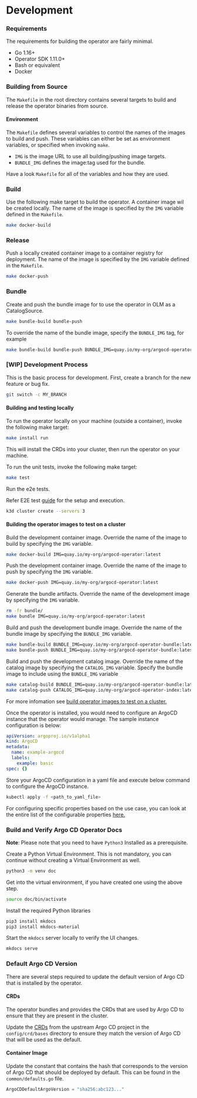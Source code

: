 
# Development

### Requirements

The requirements for building the operator are fairly minimal.

 * Go 1.16+
 * Operator SDK 1.11.0+
 * Bash or equivalent
 * Docker
 
### Building from Source

The `Makefile` in the root directory contains several targets to build and release the operator binaries from source.

#### Environment

The `Makefile` defines several variables to control the names of the images to build and push.
These variables can either be set as environment variables, or specified when invoking `make`.

 * `IMG` is the image URL to use all building/pushing image targets.
 * `BUNDLE_IMG` defines the image:tag used for the bundle.

Have a look `Makefile` for all of the variables and how they are used.

### Build

Use the following make target to build the operator. A container image wil be created locally. The name of the image is specified by the `IMG` variable defined in the `Makefile`.

``` bash
make docker-build
```

### Release

Push a locally created container image to a container registry for deployment.  The name of the image is specified by the `IMG` variable defined in the `Makefile`.

``` bash
make docker-push
```

### Bundle

Create and push the bundle image for to use the operator in OLM as a CatalogSource. 

``` bash
make bundle-build bundle-push
```
To override the name of the bundle image, specify the `BUNDLE_IMG` tag, for example

``` bash
make bundle-build bundle-push BUNDLE_IMG=quay.io/my-org/argocd-operator-bundle:latest
```

### [WIP] Development Process

This is the basic process for development. First, create a branch for the new feature or bug fix.

``` bash
git switch -c MY_BRANCH
```

#### Building and testing locally

To run the operator locally on your machine (outside a container), invoke the following make target:

``` bash
make install run
```

This will install the CRDs into your cluster, then run the operator on your machine.

To run the unit tests, invoke the following make target:

``` bash
make test
```

Run the e2e tests.

Refer E2E test [guide](../e2e-test-guide.md) for the setup and execution.

```bash
k3d cluster create --servers 3
```

#### Building the operator images to test on a cluster

Build the development container image.
Override the name of the image to build by specifying the `IMG` variable.

``` bash
make docker-build IMG=quay.io/my-org/argocd-operator:latest
```

Push the development container image.
Override the name of the image to push by specifying the `IMG` variable.

``` bash
make docker-push IMG=quay.io/my-org/argocd-operator:latest
```

Generate the bundle artifacts.
Override the name of the development image by specifying the `IMG` variable.

``` bash
rm -fr bundle/
make bundle IMG=quay.io/my-org/argocd-operator:latest
```

Build and push the development bundle image.
Override the name of the bundle image by specifying the `BUNDLE_IMG` variable.

``` bash
make bundle-build BUNDLE_IMG=quay.io/my-org/argocd-operator-bundle:latest
make bundle-push BUNDLE_IMG=quay.io/my-org/argocd-operator-bundle:latest
```

Build and push the development catalog image.
Override the name of the catalog image by specifying the `CATALOG_IMG` variable.
Specify the bundle image to include using the `BUNDLE_IMG` variable

``` bash
make catalog-build BUNDLE_IMG=quay.io/my-org/argocd-operator-bundle:latest CATALOG_IMG=quay.io/my-org/argocd-operator-index:latest
make catalog-push CATALOG_IMG=quay.io/my-org/argocd-operator-index:latest
```
For more infomation see [build operator images to test on a cluster.](https://argocd-operator.readthedocs.io/en/latest/developer-guide/development/#building-the-operator-images-to-test-on-a-cluster)

Once the operator is installed, you would need to configure an ArgoCD instance that the operator would manage. The sample instance configuration is below:
``` yaml
apiVersion: argoproj.io/v1alpha1
kind: ArgoCD
metadata:
  name: example-argocd
  labels:
    example: basic
spec: {}
```
Store your ArgoCD configuration in a yaml file and execute below command to configure the ArgoCD instance.

``` bash
kubectl apply -f <path_to_yaml_file>
```
For configuring specific properties based on the use case, you can look at the entire list of the configurable properties [here.](https://argocd-operator.readthedocs.io/en/latest/reference/argocd/)

### Build and Verify Argo CD Operator Docs

**Note**: Please note that you need to have `Python3` Installed as a prerequisite.

Create a Python Virtual Environment. This is not mandatory, you can continue without creating a Virtual Environment as well.

```bash
python3 -m venv doc
```

Get into the virtual environment, if you have created one using the above step.

```bash
source doc/bin/activate
```

Install the required Python libraries

```bash
pip3 install mkdocs
pip3 install mkdocs-material
```

Start the `mkdocs` server locally to verify the UI changes.

```bash
mkdocs serve
```

### Default Argo CD Version

There are several steps required to update the default version of Argo CD that is installed by the operator.

#### CRDs

The operator bundles and provides the CRDs that are used by Argo CD to ensure that they are present in the cluster.

Update the [CRDs][argocd_upstream_crds] from the upstream Argo CD project in the `config/crd/bases` directory to ensure they match the version of Argo CD that will be used as the default.

[podman_link]:https://podman.io
[argocd_upstream_crds]:https://github.com/argoproj/argo-cd/tree/master/manifests/crds

#### Container Image

Update the constant that contains the hash that corresponds to the version of Argo CD that should be deployed by default. This can be found in the `common/defaults.go` file.

```go
ArgoCDDefaultArgoVersion = "sha256:abc123..."
```
